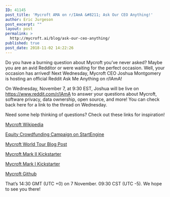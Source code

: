 ```yaml
---
ID: 41145
post_title: 'Mycroft AMA on r/IAmA &#8211; Ask Our CEO Anything!'
author: Eric Jurgeson
post_excerpt: ""
layout: post
permalink: >
  http://mycroft.ai/blog/ask-our-ceo-anything/
published: true
post_date: 2018-11-02 14:22:26
---
```

<span style="font-weight: 400;">Do you have a burning question about Mycroft you’ve never asked? Maybe you are an avid Redditor or were waiting for the perfect occasion. Well, your occasion has arrived! Next Wednesday, Mycroft CEO Joshua Montgomery is hosting an official Reddit Ask Me Anything on r/IAmA!</span>

<span style="font-weight: 400;">On </span><span style="font-weight: 400;">Wednesday, November 7, at 9:30 EST, Joshua will be live on </span><a href="https://www.reddit.com/r/IAmA" target="_blank" rel="noopener"><span style="font-weight: 400;">https://www.reddit.com/r/IAmA</span></a><span style="font-weight: 400;"> to answer your questions about Mycroft, software privacy, data ownership, open source, and more! You can check back here for a link to the thread on Wednesday.</span>

<span style="font-weight: 400;">Need some help thinking of questions? Check out these links for inspiration!</span>

<span style="font-weight: 400;"><a href="https://en.wikipedia.org/wiki/Mycroft_(software)" target="_blank" rel="noopener">Mycroft Wikipedia</a></span>

<a href="https://www.startengine.com/mycroft-ai" target="_blank" rel="noopener">Equity Crowdfunding Campaign on StartEngine</a>

<span style="font-weight: 400;"><a href="https://mycroft.ai/blog/mycrofts-world-tour/" target="_blank" rel="noopener">Mycroft World Tour Blog Post</a></span>

<span style="font-weight: 400;"><a href="https://www.kickstarter.com/projects/aiforeveryone/mycroft-mark-ii-the-open-voice-assistant/" target="_blank" rel="noopener">Mycroft Mark II Kickstarter</a></span>

<a href="https://www.kickstarter.com/projects/aiforeveryone/mycroft-an-open-source-artificial-intelligence-for" target="_blank" rel="noopener">Mycroft Mark I Kickstarter</a>

<span style="font-weight: 400;"><a href="https://github.com/MycroftAI" target="_blank" rel="noopener">Mycroft Github</a></span>

<span style="font-weight: 400;">That’s 14:30 GMT (UTC +0) on 7 November. 09:30 CST (UTC -5). We hope to see you there!</span>